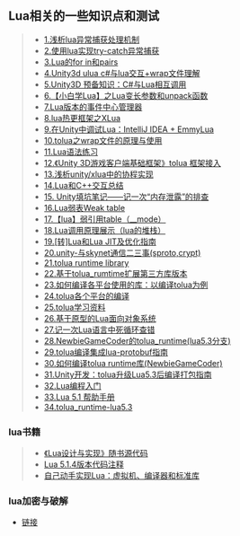 ## Lua相关的一些知识点和测试  

>* [1.浅析lua异常捕获处理机制](./https://blog.csdn.net/mycwq/article/details/49256003)  
>* [2.使用lua实现try-catch异常捕获](https://blog.csdn.net/waruqi/article/details/53649634)  
>* [3.Lua的for in和pairs](https://blog.csdn.net/liuyuan185442111/article/details/54144348)  
>* [4.Unity3d ulua c#与lua交互+wrap文件理解](https://blog.csdn.net/pengdongwei/article/details/50420612)  
>* [5.Unity3D 预备知识：C#与Lua相互调用](http://www.cnblogs.com/zhuweisky/p/6705095.html)  
>* [6.【小白学Lua】之Lua变长参数和unpack函数](https://www.cnblogs.com/msxh/p/10054070.html)  
>* [7.Lua版本的事件中心管理器](./LuaEventMgr)  
>* [8.lua热更框架之XLua](https://www.cnblogs.com/IAMTOM/p/9498393.html)  
>* [9.在Unity中调试Lua：IntelliJ IDEA + EmmyLua](https://blog.csdn.net/David_Dai_1108/article/details/74279111)  
>* [10.tolua之wrap文件的原理与使用](https://www.cnblogs.com/msxh/p/9813147.html)  
>* [11.Lua语法练习](./LuaTraining)  
>* [12.《Unity 3D游戏客户端基础框架》tolua 框架接入](https://blog.csdn.net/linshuhe1/article/details/77816480)  
>* [13.浅析unity/xlua中的协程实现](https://www.cnblogs.com/zblade/p/9857808.html)  
>* [14.Lua和C++交互总结](https://blog.csdn.net/shun_fzll/article/details/39120965)  
>* [15. Unity填坑笔记——记一次“内存泄露”的排查](http://www.manew.com/thread-141722-1-1.html)  
>* [16.Lua弱表Weak table](https://blog.csdn.net/shimazhuge/article/details/40310233)  
>* [17.【lua】弱引用table（__mode）](https://www.cnblogs.com/colin-chan/articles/4774651.html)  
>* [18.Lua调用原理展示（lua的堆栈）](https://blog.csdn.net/zhuzhuyule/article/details/41086745)  
>* [19.[转]Lua和Lua JIT及优化指南](https://www.cnblogs.com/zhaoqingqing/p/10397867.html)  
>* [20.unity-与skynet通信二三事(sproto,crypt)](https://blog.csdn.net/yangxuan0261/article/details/78037789)  
>* [21.tolua runtime library](https://github.com/topameng/tolua_runtime)  
>* [22.基于tolua_rumtime扩展第三方库版本](https://github.com/jarjin/tolua_rumtime)  
>* [23.如何编译各平台使用的库：以编译tolua为例](https://blog.csdn.net/huangyushi/article/details/74457121)  
>* [24.tolua各个平台的编译](https://blog.csdn.net/Rhett_Yuan/article/details/79656306)  
>* [25.tolua学习资料](https://github.com/xinzhuzi/Record/tree/master/source/_posts/Unity/ToLua)  
>* [26.基于原型的Lua面向对象系统](https://github.com/kurapica/PLoop/blob/master/README-zh.md)  
>* [27.记一次Lua语言中死循环查错](https://www.cnblogs.com/lijiajia/p/10817407.html)  
>* [28.NewbieGameCoder的tolua_runtime(lua5.3分支)](https://github.com/NewbieGameCoder/tolua_runtime)  
>* [29.tolua编译集成lua-protobuf指南](https://john.js.org/2020/11/02/ToLua-Compile-With-lua-protobuf/)  
>* [30.如何编译tolua runtime库(NewbieGameCoder)](https://github.com/NewbieGameCoder/tolua_runtime/wiki)  
>* [31.Unity开发：tolua升级Lua5.3后编译打包指南](https://zhuanlan.zhihu.com/p/71832614)  
>* [32.Lua编程入门](https://www.kancloud.cn/thinkphp/lua-guide/43805)  
>* [33.Lua 5.1 帮助手册](https://www.wenjiangs.com/docs/lua-doc)  
>* [34.tolua_runtime-lua5.3](https://github.com/jarjin/tolua_runtime-lua5.3)  


### lua书籍  
>* [《Lua设计与实现》随书源代码](https://github.com/lichuang/Lua-Source-Internal)  
>* [Lua 5.1.4版本代码注释](https://github.com/lichuang/Lua-5.1.4-codedump)  
>* [自己动手实现Lua：虚拟机、编译器和标准库](https://github.com/zxh0/luago-book)  

### lua加密与破解
* [链接](./LuaEncrypt)  
